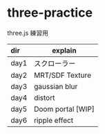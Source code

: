 # three-practice

three.js 練習用

| dir  | explain           |
| :--- | ----------------- |
| day1 | スクローラー      |
| day2 | MRT/SDF Texture   |
| day3 | gaussian blur     |
| day4 | distort           |
| day5 | Doom portal [WIP] |
| day6 | ripple effect     |
